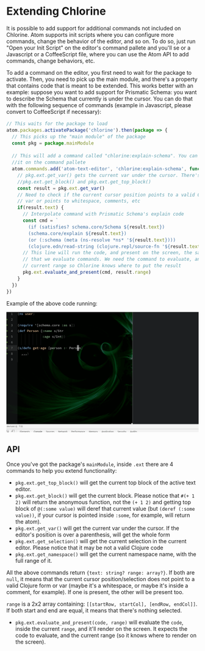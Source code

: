 # Extending Chlorine

It is possible to add support for additional commands not included on Chlorine. Atom supports init scripts where you can configure more commands, change the behavior of the editor, and so on. To do so, just run "Open your Init Script" on the editor's command pallete and you'll se or a Javascript or a CoffeeScript file, where you can use the Atom API to add commands, change behaviors, etc.

To add a command on the editor, you first need to wait for the package to activate. Then, you need to pick up the main module, and there's a property that contains code that is meant to be extended. This works better with an example: suppose you want to add support for Prismatic Schema: you want to describe the Schema that currently is under the cursor. You can do that with the following sequence of commands (example in Javascript, please convert to CoffeeScript if necessary):

```javascript
// This waits for the package to load
atom.packages.activatePackage('chlorine').then(package => {
  // This picks up the "main module" of the package
  const pkg = package.mainModule

  // This will add a command called "chlorine:explain-schema". You can check
  //it on the command pallete
  atom.commands.add('atom-text-editor', 'chlorine:explain-schema', function() {
    // pkg.ext.get_var() gets the current var under the cursor. There's also
    //pkg.ext.get_block() and pkg.ext.get_top_block()
    const result = pkg.ext.get_var()
    // Need to check if the current cursor position points to a valid Clojure
    // var or points to whitespace, comments, etc
    if(result.text) {
      // Interpolate command with Prismatic Schema's explain code
      const cmd = `
        (if (satisfies? schema.core/Schema ${result.text})
        (schema.core/explain ${result.text})
        (or (:schema (meta (ns-resolve *ns* '${result.text})))
        (clojure.edn/read-string (clojure.repl/source-fn '${result.text}))))`
      // This line will run the code, and present on the screen, the same way
      // that we evaluate commands. We need the command to evaluate, and the
      // current range so Chlorine knows where to put the result
      pkg.ext.evaluate_and_present(cmd, result.range)
    }
  })
})
```

Example of the above code running:

![Getting Schema](./get-schema.gif)

## API

Once you've got the package's `mainModule`, inside `.ext` there are 4 commands to help you extend functionality:

* `pkg.ext.get_top_block()` will get the current top block of the active text editor.
* `pkg.ext.get_block()` will get the current block. Please notice that `#(+ 1 2)` will return the anonymous function, not the `(+ 1 2)` and getting top block of `@(:some value)` will deref that current value (but `(deref (:some value))`, if your cursor is pointed inside `:some`, for example, will return the atom).
* `pkg.ext.get_var()` will get the current var under the cursor. If the editor's position is over a parenthesis, will get the whole form
* `pkg.ext.get_selection()` will get the current selection in the current editor. Please notice that it may be not a valid Clojure code
* `pkg.ext.get_namespace()` will get the current namespace name, with the full range of it.

All the above commands return `{text: string? range: array?}`. If both are `null`, it means that the current cursor position/selection does not point to a valid Clojure form or var (maybe it's a whitespace, or maybe it's inside a comment, for example). If one is present, the other will be present too.

`range` is a 2x2 array containing: `[[startRow, startCol], [endRow, endCol]]`. If both start and end are equal, it means that there's nothing selected.

* `pkg.ext.evaluate_and_present(code, range)` will evaluate the `code`, inside the current `range`, and it'll render on the screen. It expects the code to evaluate, and the current range (so it knows where to render on the screen).
